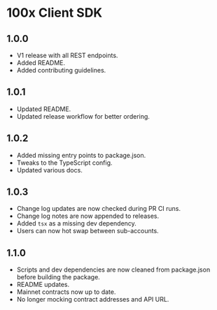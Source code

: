 # 100x Client SDK

## 1.0.0

- V1 release with all REST endpoints.
- Added README.
- Added contributing guidelines.

## 1.0.1

- Updated README.
- Updated release workflow for better ordering.

## 1.0.2

- Added missing entry points to package.json.
- Tweaks to the TypeScript config.
- Updated various docs.

## 1.0.3

- Change log updates are now checked during PR CI runs.
- Change log notes are now appended to releases.
- Added `tsx` as a missing dev dependency.
- Users can now hot swap between sub-accounts.

## 1.1.0

- Scripts and dev dependencies are now cleaned from package.json before building the package.
- README updates.
- Mainnet contracts now up to date.
- No longer mocking contract addresses and API URL.
